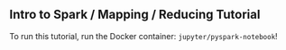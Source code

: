 ## Intro to Spark / Mapping / Reducing Tutorial

To run this tutorial, run the Docker container: `jupyter/pyspark-notebook`!
